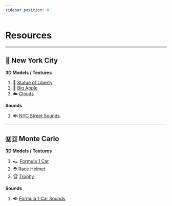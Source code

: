 ```yaml
---
sidebar_position: 4
---
```


# Resources

---

## 🗽 New York City

**3D Models / Textures**

1.  🗽 [Statue of Liberty](https://www.cgtrader.com/free-3d-models/architectural/decoration/minecraft-statue-of-liberty)
2.  🍎 [Big Apple](https://free3d.com/3d-model/apple-26596.html)
3.  ☁️ [Clouds](https://assetstore.unity.com/packages/3d/3le-low-poly-cloud-pack-65911)

**Sounds**

1.  🔊 [NYC Street Sounds](https://www.youtube.com/watch?v=At4LN5EP-q0)

---

## 🇲🇨 Monte Carlo

**3D Models / Textures**

1.  🏎 [Formula 1 Car](https://www.turbosquid.com/3d-models/3d-honda-formula1-racer-polygonal-model/351015)
2.  ⛑ [Race Helmet](https://free3d.com/3d-model/motorcycle-helmet-v2--886241.html)
3.  🏆 [Trophy](https://free3d.com/3d-model/winner-cup-801253.html)

**Sounds**

1.  🔊 [Formula 1 Car Sounds](https://freesound.org/people/robbo799/sounds/486427/)
